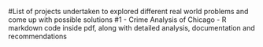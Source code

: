 #List of projects undertaken to explored different real world problems and come up with possible solutions
#1 - Crime Analysis of Chicago - R markdown code inside pdf, along with detailed analysis, documentation and recommendations

